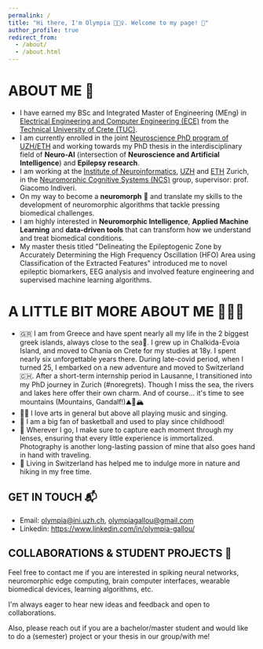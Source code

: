 ```yaml
---
permalink: /
title: "Hi there, I'm Olympia 🙋🏻‍♀️. Welcome to my page! 🌱"
author_profile: true
redirect_from: 
  - /about/
  - /about.html
---  
```

  
  
  
# ABOUT ME 🌊

- I have earned my BSc and Integrated Master of Engineering (MEng) in [Electrical Engineering and Computer Engineering (ECE)](https://www.ece.tuc.gr/en/home) from the [Technical University of Crete (TUC)](https://www.tuc.gr/en/home). 
- I am currently enrolled in the joint [Neuroscience PhD program of UZH/ETH](https://www.neuroscience.uzh.ch/en.html) and working towards my PhD thesis in the interdisciplinary field of **Neuro-AI** (intersection of **Neuroscience and Artificial Intelligence**) and **Epilepsy research**. 
- I am working at the [Institute of Neuroinformatics](https://www.ini.uzh.ch/en.html), [UZH](https://www.uzh.ch/en.html) and [ETH](https://ethz.ch/en.html) Zurich, in the [Neuromorphic Cognitive Systems (NCS)](https://www.ini.uzh.ch/en/research/groups/ncs.html) group, supervisor: prof. Giacomo Indiveri.
- On my way to become a **neuromorph** 🧠 and translate my skills to the development of neuromorphic algorithms that tackle pressing biomedical challenges.
- I am highly interested in **Neuromorphic Intelligence**, **Applied Machine Learning** and **data-driven tools** that can transform how we understand and treat biomedical conditions.
- My master thesis titled "Delineating the Epileptogenic Zone by Accurately Determining the High Frequency Oscillation (HFO) Area using Classification of the Extracted Features" introduced me to novel epileptic biomarkers, EEG analysis and involved feature engineering and supervised machine learning algorithms. 
  
# A LITTLE BIT MORE ABOUT ME ⛹🏻‍♀️

- 🇬🇷 I am from Greece and have spent nearly all my life in the 2 biggest greek islands, always close to the sea💙. I grew up in Chalkida-Evoia Island, and moved to Chania on Crete for my studies at 18y. I spent nearly six unforgettable years there. During late-covid period, when I turned 25, I embarked on a new adventure and moved to Switzerland🇨🇭. After a short-term internship period in Lausanne, I transitioned into my PhD journey in Zurich (#noregrets). Though I miss the sea, the rivers and lakes here offer their own charm. And of course... it's time to see mountains (Mountains, Gandalf!)⛰🧗🏔
- 🎸🎼 I love arts in general but above all playing music and singing.
- 🏀 I am a big fan of basketball and used to play since childhood!
- 📸 Wherever I go, I make sure to capture each moment through my lenses, ensuring that every little experience is immortalized. Photography is another long-lasting passion of mine that also goes hand in hand with traveling.
- 🌿 Living in Switzerland has helped me to indulge more in nature and hiking in my free time.
   
## GET IN TOUCH 📬

- Email: olympia@ini.uzh.ch, olympiagallou@gmail.com
- Linkedin: https://www.linkedin.com/in/olympia-gallou/ 
  
## COLLABORATIONS & STUDENT PROJECTS 🦾

Feel free to contact me if you are interested in spiking neural networks, neuromorphic edge computing, brain computer interfaces, wearable biomedical devices, learning algorithms, etc. 

I'm always eager to hear new ideas and feedback and open to collaborations. 

Also, please reach out if you are a bachelor/master student and would like to do a (semester) project or your thesis in our group/with me! 